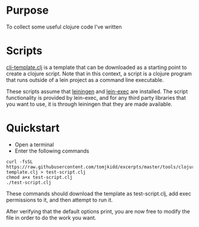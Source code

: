 # Purpose

To collect some useful clojure code I've written

# Scripts

[cli-template.clj](./cli-template.clj) is a template that can be downloaded
as a starting point to create a clojure script. Note that in this context,
a script is a clojure program that runs outside of a lein project as a
command line executable.

These scripts assume that
[leiningen](http://leiningen.org/) and
[lein-exec](https://github.com/kumarshantanu/lein-exec)
are installed. The script functionality is provided by lein-exec, and for
any third party libraries that you want to use, it is through leiningen that
they are made available.

# Quickstart

* Open a terminal
* Enter the following commands

```shell
curl -fsSL https://raw.githubusercontent.com/tomjkidd/excerpts/master/tools/clojure/cli-template.clj > test-script.clj
chmod a+x test-script.clj
./test-script.clj
```

These commands should download the template as test-script.clj, add exec
permissions to it, and then attempt to run it.

After verifying that the default options print, you are now free to modify
the file in order to do the work you want.

